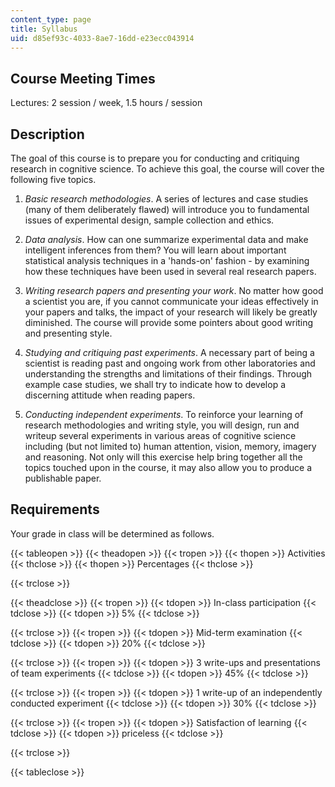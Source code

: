 ```yaml
---
content_type: page
title: Syllabus
uid: d85ef93c-4033-8ae7-16dd-e23ecc043914
---
```


Course Meeting Times
--------------------

Lectures: 2 session / week, 1.5 hours / session

Description
-----------

The goal of this course is to prepare you for conducting and critiquing research in cognitive science. To achieve this goal, the course will cover the following five topics.

1.  _Basic research methodologies_. A series of lectures and case studies (many of them deliberately flawed) will introduce you to fundamental issues of experimental design, sample collection and ethics.
    
2.  _Data analysis_. How can one summarize experimental data and make intelligent inferences from them? You will learn about important statistical analysis techniques in a 'hands-on' fashion - by examining how these techniques have been used in several real research papers.
    
3.  _Writing research papers and presenting your work_. No matter how good a scientist you are, if you cannot communicate your ideas effectively in your papers and talks, the impact of your research will likely be greatly diminished. The course will provide some pointers about good writing and presenting style.
    
4.  _Studying and critiquing past experiments_. A necessary part of being a scientist is reading past and ongoing work from other laboratories and understanding the strengths and limitations of their findings. Through example case studies, we shall try to indicate how to develop a discerning attitude when reading papers.
    
5.  _Conducting independent experiments_. To reinforce your learning of research methodologies and writing style, you will design, run and writeup several experiments in various areas of cognitive science including (but not limited to) human attention, vision, memory, imagery and reasoning. Not only will this exercise help bring together all the topics touched upon in the course, it may also allow you to produce a publishable paper.
    

Requirements
------------

Your grade in class will be determined as follows.

{{< tableopen >}}
{{< theadopen >}}
{{< tropen >}}
{{< thopen >}}
Activities
{{< thclose >}}
{{< thopen >}}
Percentages
{{< thclose >}}

{{< trclose >}}

{{< theadclose >}}
{{< tropen >}}
{{< tdopen >}}
In-class participation
{{< tdclose >}}
{{< tdopen >}}
5%
{{< tdclose >}}

{{< trclose >}}
{{< tropen >}}
{{< tdopen >}}
Mid-term examination
{{< tdclose >}}
{{< tdopen >}}
20%
{{< tdclose >}}

{{< trclose >}}
{{< tropen >}}
{{< tdopen >}}
3 write-ups and presentations of team experiments
{{< tdclose >}}
{{< tdopen >}}
45%
{{< tdclose >}}

{{< trclose >}}
{{< tropen >}}
{{< tdopen >}}
1 write-up of an independently conducted experiment
{{< tdclose >}}
{{< tdopen >}}
30%
{{< tdclose >}}

{{< trclose >}}
{{< tropen >}}
{{< tdopen >}}
Satisfaction of learning
{{< tdclose >}}
{{< tdopen >}}
priceless
{{< tdclose >}}

{{< trclose >}}

{{< tableclose >}}